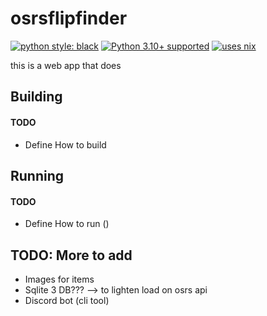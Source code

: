 # osrsflipfinder

[![python style: black](https://img.shields.io/badge/python%20style-black-000000.svg?style=flat-square)](https://github.com/ambv/black)
[![Python 3.10+ supported](https://img.shields.io/badge/python-3.10+-blue.svg)](https://www.python.org/downloads/release/python-3100/)
[![uses nix](https://img.shields.io/badge/uses-nix-%237EBAE4)](https://nixos.org/)

this is a web app that does <insert good stuff here>

## Building

#### TODO

- Define How to build

## Running

#### TODO

- Define How to run ()

## TODO: More to add

- Images for items
- Sqlite 3 DB??? --> to lighten load on osrs api
- Discord bot (cli tool)
